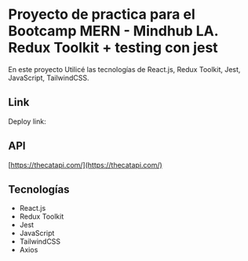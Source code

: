 # Proyecto de practica para el Bootcamp MERN - Mindhub LA. Redux Toolkit + testing con jest

En este proyecto Utilicé las tecnologías de React.js, Redux Toolkit, Jest, JavaScript, TailwindCSS.

## Link

Deploy link:

## API

[https://thecatapi.com/](https://thecatapi.com/)

## Tecnologías

- React.js
- Redux Toolkit
- Jest
- JavaScript
- TailwindCSS
- Axios

